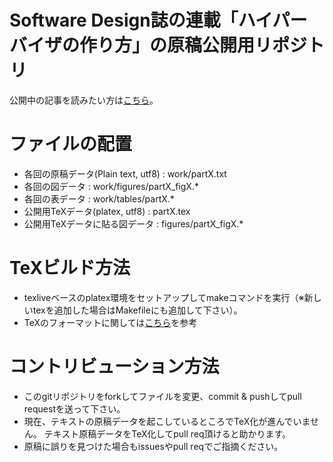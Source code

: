 Software Design誌の連載「ハイパーバイザの作り方」の原稿公開用リポジトリ
==========================
公開中の記事を読みたい方は[こちら](http://syuu1228.github.io/howto_implement_hypervisor/)。

# ファイルの配置
- 各回の原稿データ(Plain text, utf8) : work/partX.txt
- 各回の図データ : work/figures/partX_figX.*
- 各回の表データ : work/tables/partX.*
- 公開用TeXデータ(platex, utf8) : partX.tex
- 公開用TeXデータに貼る図データ : figures/partX_figX.*

# TeXビルド方法
- texliveベースのplatex環境をセットアップしてmakeコマンドを実行（※新しいtexを追加した場合はMakefileにも追加して下さい）。
- TeXのフォーマットに関しては[こちら](format.md)を参考

# コントリビューション方法
- このgitリポジトリをforkしてファイルを変更、commit & pushしてpull requestを送って下さい。
- 現在、テキストの原稿データを起こしているところでTeX化が進んでいません。 テキスト原稿データをTeX化してpull req頂けると助かります。
- 原稿に誤りを見つけた場合もissuesやpull reqでご指摘ください。

